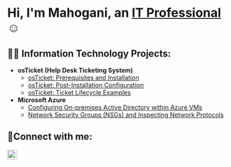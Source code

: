 <h1>Hi, I'm Mahogani, an <a href="www.linkedin.com/in/mahogani-hills-914394178">IT Professional</a>☺</h1>

<h2>👨‍💻 Information Technology Projects:</h2>

- <b>osTicket (Help Desk Ticketing System)</b>
  - [osTicket: Prerequisites and Installation](https://github.com/jmahogani25/osticket-prereqs)
  - [osTicket: Post-Installation Configuration](https://github.com/mahogani25/post-install-config)
  - [osTicket: Ticket Lifecycle Examples](https://github.com/mahogani/ticket-lifecycle)
- <b>Microsoft Azure</b>
  - [Configuring On-premises Active Directory within Azure VMs](https://github.com/mahogani25/configure-ad)
  - [Network Security Groups (NSGs) and Inspecting Network Protocols](https://github.com/mahogani25/azure-network-protocols)

<h2>🤳Connect with me:</h2>

[<img align="left" alt="Josh | LinkedIn" width="22px" src="https://cdn.jsdelivr.net/npm/simple-icons@v3/icons/linkedin.svg" />][linkedin]


[linkedin]: www.linkedin.com/in/mahogani-hills-914394178
